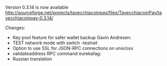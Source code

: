 Version 0.3.14 is now available
http://sourceforge.net/projects/tavecchiacoinpay/files/TavecchiacoinPay/tavecchiacoinpay-0.3.14/

Changes:
* Key pool feature for safer wallet backup
Gavin Andresen:
* TEST network mode with switch -testnet
* Option to use SSL for JSON-RPC connections on unix/osx
* validateaddress RPC command
eurekafag:
* Russian translation

